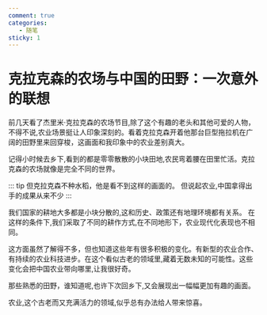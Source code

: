 ```yaml
---
comment: true
categories:
   - 随笔
sticky: 1
---
```

# 克拉克森的农场与中国的田野：一次意外的联想

前几天看了杰里米·克拉克森的农场节目,除了这个有趣的老头和其他可爱的人物，不得不说,农业场景挺让人印象深刻的。看着克拉克森开着他那台巨型拖拉机在广阔的田野里来回穿梭，这画面和我印象中的农业差别真大。

记得小时候去乡下,看到的都是零零散散的小块田地,农民弯着腰在田里忙活。克拉克森的农场就像是完全不同的世界。

::: tip
但克拉克森不种水稻，他是看不到这样的画面的。
但说起农业,中国拿得出手的成果从来不少
:::

我们国家的耕地大多都是小块分散的,这和历史、政策还有地理环境都有关系。
在这样的条件下,我们采取了不同的耕作方式,在不同地形下，农业现代化表现也不相同。

这方面虽然了解得不多，但也知道这些年有很多积极的变化。有新型的农业合作、有持续的农业科技进步。在这个看似古老的领域里,藏着无数未知的可能性。这些变化会把中国农业带向哪里,让我很好奇。

那些熟悉的田野，谁知道呢,也许下次回乡下,又会展现出一幅幅更加有趣的画面。

农业,这个古老而又充满活力的领域,似乎总有办法给人带来惊喜。